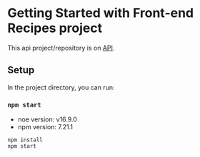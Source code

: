 # Getting Started with Front-end Recipes project

This api project/repository is on [API](https://github.com/rodrigonbarreto/recipes_api).

## Setup

In the project directory, you can run:

### `npm start`
- noe version: v16.9.0
- npm version: 7.21.1

```shell
npm install
npm start
```
